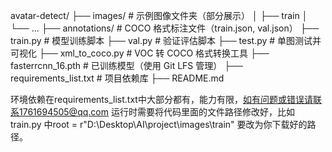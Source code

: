 avatar-detect/
├── images/              # 示例图像文件夹（部分展示）
│   ├── train
│   └── ...
├── annotations/          # COCO 格式标注文件（train.json, val.json）
├── train.py              # 模型训练脚本
├── val.py                # 验证评估脚本
├── test.py               # 单图测试并可视化
├── xml_to_coco.py        # VOC 转 COCO 格式转换工具
├── fasterrcnn_16.pth             # 已训练模型（使用 Git LFS 管理）
├── requirements_list.txt # 项目依赖库
├── README.md

环境依赖在requirements_list.txt中大部分都有，能力有限，如有问题或错误请联系1761694505@qq.com
运行时需要将代码里面的文件路径修改好，比如train.py 中root = r"D:\Desktop\AI\project\images\train" 要改为你下载好的路径。
